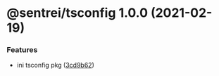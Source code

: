 # @sentrei/tsconfig 1.0.0 (2021-02-19)

### Features

- ini tsconfig pkg ([3cd9b62](https://github.com/sentrei/sentrei/commit/3cd9b62b56b8f8f5527678391f6cdc818b84ef5d))
